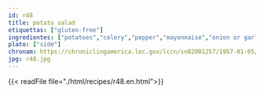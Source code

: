 ```yaml
---
id: r48
title: potato salad
etiquettas: ["gluten-free"]
ingredientes: ["potatoes","celery","pepper","mayonnaise","onion or garlic salt","pepper","lettuce","egg","sausage","tomato dressing"]
plato: ["side"]
chronam: https://chroniclingamerica.loc.gov/lccn/sn82001257/1957-01-05/ed-1/seq-5/
jpg: r48.jpg
---
```


{{< readFile file="./html/recipes/r48.en.html">}}